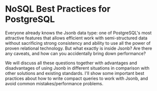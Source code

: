 # NoSQL Best Practices for PostgreSQL

Everyone already knows the Jsonb data type: one of PostgreSQL's most attractive
features that allows efficient work with semi-structured data without
sacrificing strong consistency and ability to use all the power of proven
relational technology. But what exactly is inside Jsonb? Are there any caveats,
and how can you accidentally bring down performance?

We will discuss all these questions together with advantages and disadvantages
of using Jsonb in different situations in comparison with other solutions and
existing standards. I'll show some important best practices about how to write
compact queries to work with Jsonb, and avoid common mistakes/performance
problems.
